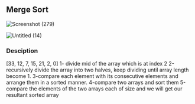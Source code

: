 ## Merge Sort

![Screenshot (279)](https://user-images.githubusercontent.com/98957434/170839589-df7200c1-6082-431d-bd35-452fd7fc9c3b.png)

![Untitled (14)](https://user-images.githubusercontent.com/98957434/171089253-b4ff2f03-8d05-4091-a77f-ba17d5d8c1e7.jpg)


### Desciption

 [33, 12, 7, 15, 21, 2, 0]
1- divide mid of the array which is at index 2
2-recursively divide the array into two halves, keep dividing until array length become 1.
3-compare each element with its consecutive elements and arrange them in a sorted manner.
4-compare two arrays and sort them
5-compare the elements of the two arrays each of size and we will get our resultant sorted array